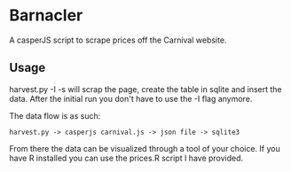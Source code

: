 Barnacler
=========

 A casperJS script to scrape prices off the Carnival website.

## Usage ##

harvest.py -I -s will scrap the page, create the table in sqlite and insert the data. After the initial run you don't have to use the -I flag anymore.

The data flow is as such: 

``harvest.py -> casperjs carnival.js -> json file -> sqlite3``

From there the data can be visualized through a tool of your choice. If you have R installed you can use the prices.R script
I have provided. 

